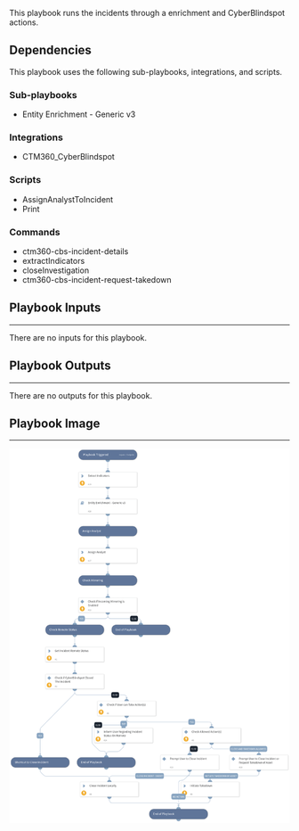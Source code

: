 This playbook runs the incidents through a enrichment and CyberBlindspot actions.

## Dependencies

This playbook uses the following sub-playbooks, integrations, and scripts.

### Sub-playbooks

* Entity Enrichment - Generic v3

### Integrations

* CTM360_CyberBlindspot

### Scripts

* AssignAnalystToIncident
* Print

### Commands

* ctm360-cbs-incident-details
* extractIndicators
* closeInvestigation
* ctm360-cbs-incident-request-takedown

## Playbook Inputs

---
There are no inputs for this playbook.

## Playbook Outputs

---
There are no outputs for this playbook.

## Playbook Image

---

![CyberBlindspot Default](../doc_files/CyberBlindspot_Default.png)
